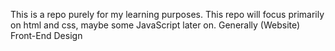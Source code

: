 This is a repo purely for my learning purposes.
This repo will focus primarily on html and css, maybe some JavaScript later on.
Generally (Website) Front-End Design
